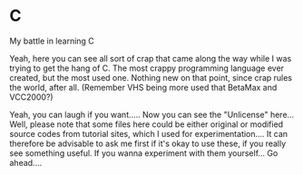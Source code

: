 # C
My battle in learning C


Yeah, here you can see all sort of crap that came along the way while I was trying to get the hang of C.
The most crappy programming language ever created, but the most used one. Nothing new on that point, since crap rules the world, after all. (Remember VHS being more used that BetaMax and VCC2000?)

Yeah, you can laugh if you want.....
Now you can see the "Unlicense" here... Well, please note that some files here could be either original or modified source codes from tutorial sites, which I used for experimentation.... It can therefore be advisable to ask me first if it's okay to use these, if you really see something useful. If you wanna experiment with them yourself... Go ahead....

